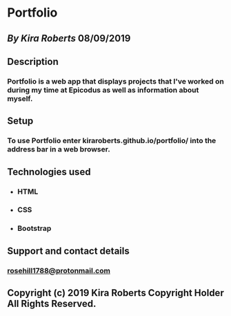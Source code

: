 # Portfolio

## _By Kira Roberts_ 08/09/2019

## Description

### Portfolio is a web app that displays projects that I've worked on during my time at Epicodus as well as information about myself.

## Setup

### To use Portfolio enter kiraroberts.github.io/portfolio/ into the address bar in a web browser.

## Technologies used

* ### HTML
* ### CSS
* ### Bootstrap

## Support and contact details

### rosehill1788@protonmail.com

## Copyright (c) 2019 Kira Roberts Copyright Holder All Rights Reserved.
